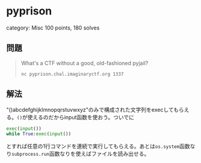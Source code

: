 # pyprison
category: Misc
100 points, 180 solves

## 問題
> What's a CTF without a good, old-fashioned pyjail?  
>   
> `nc pyprison.chal.imaginaryctf.org 1337`

## 解法
"()abcdefghijklmnopqrstuvwxyz"のみで構成された文字列をexecしてもらえる。`()`が使えるのだからinput函数を使おう。ついでに

```py
exec(input())
while True:exec(input())
```

とすれば任意の1行コマンドを連続で実行してもらえる。あとは`os.system`函数なり`subprocess.run`函数なりを使えばファイルを読み出せる。
